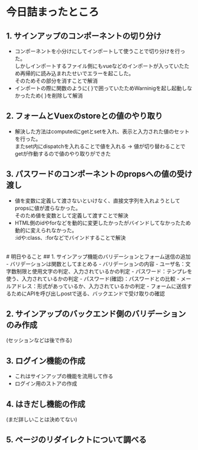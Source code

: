 # 今日詰まったところ
## 1. サインアップのコンポーネントの切り分け
- コンポーネントを小分けにしてインポートして使うことで切り分けを行った。<br />
しかしインポートするファイル側にもvueなどのインポートが入っていたため再帰的に読み込まれたせいでエラーを起こした。<br />
そのためその部分を消すことで解消
- インポートの際に関数のように{ }で囲っていたためWarninigを起し起動しなかったため{ }を削除して解消

## 2. フォームとVuexのstoreとの値のやり取り
- 解決した方法はcomputedにgetとsetを入れ、表示と入力された値のセットを行った。<br />
またset内にdispatchを入れることで値を入れる -> 値が切り替わることでgetが作動するので値のやり取りができた

## 3. パスワードのコンポーネントのpropsへの値の受け渡し
- 値を変数に定義して渡さないといけなく、直接文字列を入れようとしてpropsに値が渡らなかった。<br />
そのため値を変数として定義して渡すことで解決
- HTML側のidやforなどを動的に変更したかったがバインドしてなかったため動的に変えられなかった。<br />
:idや:class、:forなどでバインドすることで解決
<br />
# 明日やること
## 1. サインアップ機能のバリデーションとフォーム送信の追加
- バリデーションは関数としてまとめる
- バリデーションの内容
  - ユーザ名：文字数制限と使用文字の判定、入力されているかの判定
  - パスワード：テンプレを使う、入力されているかの判定
  - パスワード(確認)：パスワードとの比較
  - メールアドレス：形式があっているか、入力されているかの判定
- フォームに送信するためにAPIを呼び出しpostで送る、バックエンドで受け取りの確認

## 2. サインアップのバックエンド側のバリデーションのみ作成
(セッションなどは後で作る)

## 3. ログイン機能の作成
- これはサインアップの機能を流用して作る
- ログイン用のストアの作成

## 4. はきだし機能の作成
(まだ詳しいことは決めてない)

## 5. ページのリダイレクトについて調べる